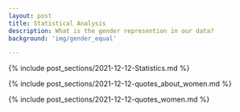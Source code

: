 ```yaml
---
layout: post
title: Statistical Analysis
description: What is the gender represention in our data?
background: 'img/gender_equal'

---
```


{% include post_sections/2021-12-12-Statistics.md %}

{% include post_sections/2021-12-12-quotes_about_women.md %}

{% include post_sections/2021-12-12-quotes_women.md %}


